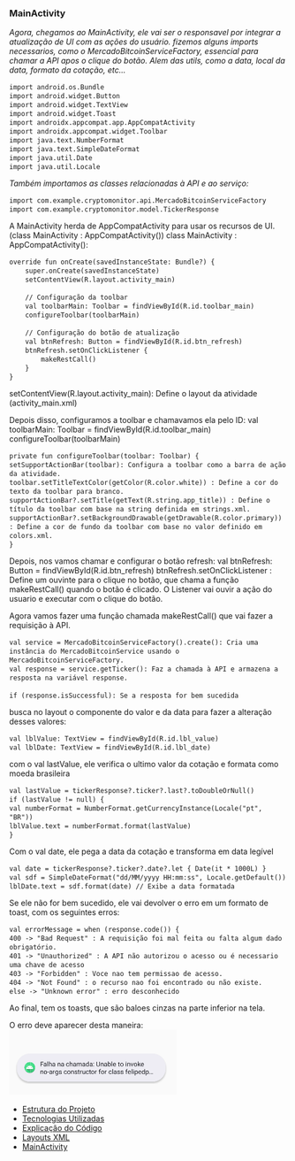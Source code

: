 ### MainActivity

*Agora, chegamos ao MainActivity, ele vai ser o responsavel por integrar a atualização de UI com as ações do usuário.
fizemos alguns imports necessarios, como o MercadoBitcoinServiceFactory, essencial para chamar a API apos o clique do botão.
Alem das utils, como a data, local da data, formato da cotação, etc...*

```
import android.os.Bundle
import android.widget.Button
import android.widget.TextView
import android.widget.Toast
import androidx.appcompat.app.AppCompatActivity
import androidx.appcompat.widget.Toolbar
import java.text.NumberFormat
import java.text.SimpleDateFormat
import java.util.Date
import java.util.Locale
```
*Também importamos as classes relacionadas à API e ao serviço:*
```
import com.example.cryptomonitor.api.MercadoBitcoinServiceFactory
import com.example.cryptomonitor.model.TickerResponse
```

A MainActivity herda de AppCompatActivity para usar os recursos de UI. (class MainActivity : AppCompatActivity())
class MainActivity : AppCompatActivity():

```
override fun onCreate(savedInstanceState: Bundle?) {
    super.onCreate(savedInstanceState)
    setContentView(R.layout.activity_main)
    
    // Configuração da toolbar
    val toolbarMain: Toolbar = findViewById(R.id.toolbar_main)
    configureToolbar(toolbarMain)
    
    // Configuração do botão de atualização
    val btnRefresh: Button = findViewById(R.id.btn_refresh)
    btnRefresh.setOnClickListener {
        makeRestCall()
    }
}
```

setContentView(R.layout.activity_main): Define o layout da atividade (activity_main.xml)

Depois disso, configuramos a toolbar e chamavamos ela pelo ID: val toolbarMain: Toolbar = findViewById(R.id.toolbar_main)
configureToolbar(toolbarMain)

```
private fun configureToolbar(toolbar: Toolbar) {
setSupportActionBar(toolbar): Configura a toolbar como a barra de ação da atividade.
toolbar.setTitleTextColor(getColor(R.color.white)) : Define a cor do texto da toolbar para branco.
supportActionBar?.setTitle(getText(R.string.app_title)) : Define o título da toolbar com base na string definida em strings.xml.
supportActionBar?.setBackgroundDrawable(getDrawable(R.color.primary)) : Define a cor de fundo da toolbar com base no valor definido em colors.xml.
}
```
Depois, nos vamos chamar e configurar o botão refresh:
val btnRefresh: Button = findViewById(R.id.btn_refresh)
btnRefresh.setOnClickListener : Define um ouvinte para o clique no botão, que chama a função makeRestCall() quando o botão é clicado. O Listener vai ouvir a ação do usuario e executar com o clique do botão.

Agora vamos fazer uma função chamada makeRestCall() que vai fazer a requisição à API.
```
val service = MercadoBitcoinServiceFactory().create(): Cria uma instância do MercadoBitcoinService usando o MercadoBitcoinServiceFactory.
val response = service.getTicker(): Faz a chamada à API e armazena a resposta na variável response.

if (response.isSuccessful): Se a resposta for bem sucedida
```
busca no layout o componente do valor e da data para fazer a alteração desses valores:
```
val lblValue: TextView = findViewById(R.id.lbl_value)
val lblDate: TextView = findViewById(R.id.lbl_date)
```
com o val lastValue, ele verifica o ultimo valor da cotação e formata como moeda brasileira
```
val lastValue = tickerResponse?.ticker?.last?.toDoubleOrNull()
if (lastValue != null) {
val numberFormat = NumberFormat.getCurrencyInstance(Locale("pt", "BR"))
lblValue.text = numberFormat.format(lastValue)
}
```
Com o val date, ele pega a data da cotação e transforma em data legível
```
val date = tickerResponse?.ticker?.date?.let { Date(it * 1000L) }
val sdf = SimpleDateFormat("dd/MM/yyyy HH:mm:ss", Locale.getDefault())
lblDate.text = sdf.format(date) // Exibe a data formatada
```
Se ele não for bem sucedido, ele vai devolver o erro em um formato de toast, com os seguintes erros:
```
val errorMessage = when (response.code()) {
400 -> "Bad Request" : A requisição foi mal feita ou falta algum dado obrigatório.
401 -> "Unauthorized" : A API não autorizou o acesso ou é necessario uma chave de acesso
403 -> "Forbidden" : Voce nao tem permissao de acesso.
404 -> "Not Found" : o recurso nao foi encontrado ou não existe.
else -> "Unknown error" : erro desconhecido
```
Ao final, tem os toasts, que são baloes cinzas na parte inferior na tela.

O erro deve aparecer desta maneira:
![erro](imagens/erro.png)


- [Estrutura do Projeto](estrutura_projeto.md)
- [Tecnologias Utilizadas](tecnologias_utilizadas.md)
- [Explicação do Código](explicacao_codigo.md)
- [Layouts XML](layouts.md)
- [MainActivity](mainactivity.md)
